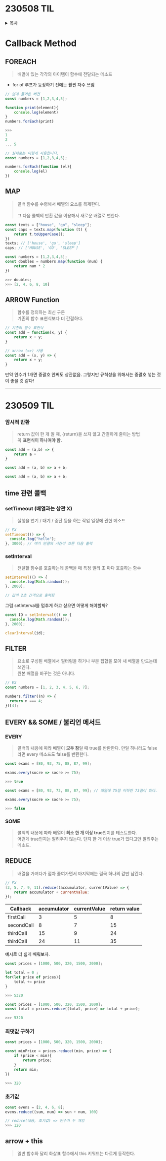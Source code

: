 # 230508 TIL
<details>
<summary>목차</summary>

- [Callback Method](#callback-method)
  * [FOREACH](#foreach)
  * [MAP](#map)
  * [ARROW Function](#arrow-function)
- [230509 TIL](#230509-til)
    + [암시적 반환](#------)
  * [time 관련 콜백](#time------)
    + [setTimeout (배열과는 상관 X)](#settimeout----------x-)
    + [setInterval](#setinterval)
  * [FILTER](#filter)
  * [EVERY && SOME / 불리언 메서드](#every----some----------)
    + [EVERY](#every)
    + [SOME](#some)
  * [REDUCE](#reduce)
    + [최댓값 구하기](#-------)
    + [초기값](#---)
  * [arrow + this](#arrow---this)

</details>

# Callback Method
## FOREACH
> 배열에 있는 각각의 아이템이 함수에 전달되는 메소드
- for of 루프가 등장하기 전에는 훨씬 자주 쓰임

```js
// 쉽게 풀어쓴 버전
const numbers = [1,2,3,4,5];

function print(element){
    console.log(element)
}
numbers.forEach(print)

>>>
1
2 
... 5
```
```js
// 실제로는 이렇게 사용합니다.
const numbers = [1,2,3,4,5];

numbers.forEach(function (el){
    console.log(el)
})
```
## MAP
> 콜백 함수를 수령해서 배열의 요소를 복제한다. <br><br>
> 그 다음 콜백의 반환 값을 이용해서 새로운 배열로 변한다.

```js
const texts = ["house", "go", "sleep"];
const caps = texts.map(function (t) {
    return t.toUpperCase();
})
texts; // ['house', 'go', 'sleep']
caps; // ['HOUSE', 'GO', 'SLEEP']
```

```js
const numbers = [1,2,3,4,5];
const doubles = numbers.map(function (num) {
    return num * 2
})

>>> doubles;
>>> [2, 4, 6, 8, 10]
```
## ARROW Function
> 함수를 정의하는 최신 구문
> <br> 기존의 함수 표현식보다 더 간결하다.

```js
// 기존의 함수 표현식
const add = function(x, y) {
    return x + y;
}
```
```js
// arrow (=>) 사용
const add = (x, y) => {
    return x + y;
}
```
만약 인수가 1개면 중괄호 안써도 상관없음. 그렇지만 규칙성을 위해서는 중괄호 넣는 것이 좋을 것 같다!


<hr>

# 230509 TIL

### 암시적 반환

> return 값이 한 개 일 때, {return}을 쓰지 않고 간결하게 줄이는 방법
> <br> 꼭 **표현식이 하나여야 함.**

```js
const add = (a,b) => {
    return a +
}
```

```js
const add = (a, b) => a + b;
```

```js
const add = (a, b) => a + b;
```

## time 관련 콜백

### setTimeout (배열과는 상관 X)

> 실행을 연기 / 대기 / 중단 등을 하는 작업 일정에 관한 메소드

```js
// EX
setTimeout(() => {
  console.log("hello");
}, 3000); // 여기 만큼의 시간이 흐른 다음 출력
```

### setInterval

> 전달할 함수를 호출하는데 콜백을 매 특정 밀리 초 마다 호출하는 함수

```js
setInterval(() => {
  console.log(Math.random());
}, 2000);

// 값이 2초 간격으로 출력됨
```

그럼 setInterval를 멈추게 하고 싶으면 어떻게 해야할까?

```js
const ID = setInterval(() => {
  console.log(Math.random());
}, 2000);

clearInterval(id);
```

## FILTER

> 요소로 구성된 배열에서 필터링을 하거나 부분 집합을 모아 새 배열을 만드는데 쓰인다.
> <br> 원본 배열을 바꾸는 것은 아니다.

```js
// EX
const numbers = [1, 2, 3, 4, 5, 6, 7];

numbers.filter((n) => {
  return n === 4;
})[4];
```

## EVERY && SOME / 불리언 메서드

### EVERY

> 콜백의 내용에 따라 배열이 **모두 참**일 때 true를 반환한다. 만일 하나라도 false라면 every 메소드도 false를 반환한다.

```js
const exams = [80, 92, 75, 88, 87, 99];

exams.every(socre => socre >= 75);

>>> true
```

```js
const exams = [80, 92, 73, 88, 87, 99]; // 배얼에 75점 이하인 73점이 있다.

exams.every(socre => socre >= 75);

>>> false
```

### SOME

> 콜백의 내용에 따라 배열이 **최소 한 개 이상 true**인지를 테스트한다.
> <br> 어떤게 true인지는 알려주지 않는다. 단지 한 개 이상 true가 있다고만 알려주는 메소드.

## REDUCE

> 배열을 가져다가 점차 줄여가면서 마지막에는 결국 하나의 값만 남긴다.

```js
// EX
[3, 5, 7, 9, 11].reduce((accumulator, currentValue) => {
    return accumulator + currentValue:
});
```

| Callback   | accumulator | currentValue | return value |
| ---------- | ----------- | ------------ | ------------ |
| firstCall  | 3           | 5            | 8            |
| secondCall | 8           | 7            | 15           |
| thirdCall  | 15          | 9            | 24           |
| thirdCall  | 24          | 11           | 35           |

예시로 더 쉽게 배워보자.

```js
const prices = [1000, 500, 320, 1500, 2000];

let total = 0 ;
for(let price of prices){
    total += price
}

>>> 5320
```

```js
const prices = [1000, 500, 320, 1500, 2000];
const total = prices.reduce((total, price) => total + price);

>>> 5320
```
### 최댓값 구하기
```js
const prices = [1000, 500, 320, 1500, 2000];

const minPrice = prices.reduce((min, price) => {
    if (price < min){
        return price;
    }
    return min;
})

>>> 320
```
### 초기값
```js
const evens = [2, 4, 6, 8];
evens.reduce((sum, num) => sun + num, 100)

// reduce(내용, 초기값) => 인수가 두 개임
>>> 120
```
## arrow + this
> 일반 함수와 달리 화살표 함수에서 this 키워드는 다르게 동작한다.